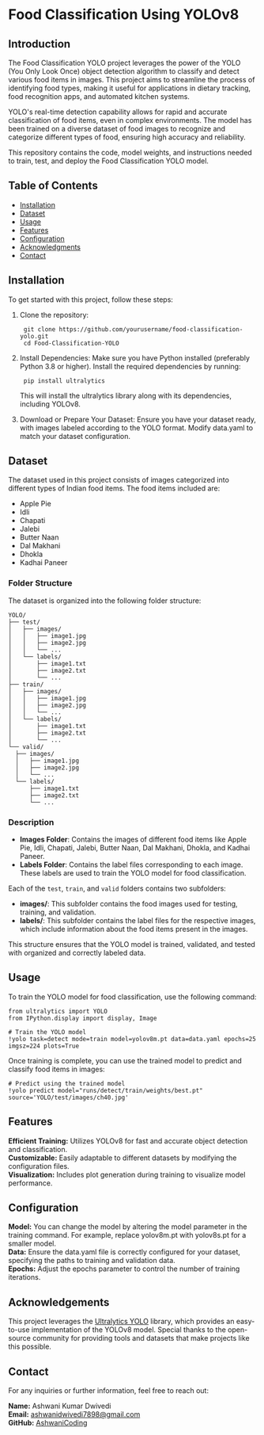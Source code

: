# Food Classification Using YOLOv8

## Introduction

The Food Classification YOLO project leverages the power of the YOLO (You Only Look Once) object detection algorithm to classify and detect various food items in images. This project aims to streamline the process of identifying food types, making it useful for applications in dietary tracking, food recognition apps, and automated kitchen systems.

YOLO's real-time detection capability allows for rapid and accurate classification of food items, even in complex environments. The model has been trained on a diverse dataset of food images to recognize and categorize different types of food, ensuring high accuracy and reliability.

This repository contains the code, model weights, and instructions needed to train, test, and deploy the Food Classification YOLO model.

## Table of Contents
- [Installation](#installation)
- [Dataset](#dataset)
- [Usage](#usage)
- [Features](#features)
- [Configuration](#configuration)
- [Acknowledgments](#acknowledgments)
- [Contact](#contact)

## Installation

To get started with this project, follow these steps:

1. Clone the repository:

        git clone https://github.com/yourusername/food-classification-yolo.git
        cd Food-Classification-YOLO


2. Install Dependencies:
   Make sure you have Python installed (preferably Python 3.8 or higher). Install the required dependencies by running:

        pip install ultralytics

    This will install the ultralytics library along with its dependencies, including YOLOv8.

3. Download or Prepare Your Dataset:
   Ensure you have your dataset ready, with images labeled according to the YOLO format. Modify data.yaml to match your dataset configuration.

## Dataset

 The dataset used in this project consists of images categorized into different types of Indian food items. The food items included are:

 - Apple Pie
 - Idli
 - Chapati
 - Jalebi
 - Butter Naan
 - Dal Makhani
 - Dhokla
 - Kadhai Paneer

 ### Folder Structure

  The dataset is organized into the following folder structure:
  ```
YOLO/
├── test/
│   ├── images/
│   │   ├── image1.jpg
│   │   ├── image2.jpg
│   │   └── ...
│   └── labels/
│       ├── image1.txt
│       ├── image2.txt
│       └── ...
├── train/
│   ├── images/
│   │   ├── image1.jpg
│   │   ├── image2.jpg
│   │   └── ...
│   └── labels/
│       ├── image1.txt
│       ├── image2.txt
│       └── ...
└── valid/
    ├── images/
    │   ├── image1.jpg
    │   ├── image2.jpg
    │   └── ...
    └── labels/
        ├── image1.txt
        ├── image2.txt
        └── ...
```

 ### Description

  - **Images Folder**: Contains the images of different food items like Apple Pie, Idli, Chapati, Jalebi, Butter Naan, Dal Makhani, Dhokla, and Kadhai Paneer.
  - **Labels Folder**: Contains the label files corresponding to each image. These labels are used to train the YOLO model for food classification.

  Each of the `test`, `train`, and `valid` folders contains two subfolders:

  - **images/**: This subfolder contains the food images used for testing, training, and validation.
  - **labels/**: This subfolder contains the label files for the respective images, which include information about the food items present in the images.

  This structure ensures that the YOLO model is trained, validated, and tested with organized and correctly labeled data.
  
        

## Usage

  To train the YOLO model for food classification, use the following command:

    from ultralytics import YOLO
    from IPython.display import display, Image

    # Train the YOLO model
    !yolo task=detect mode=train model=yolov8m.pt data=data.yaml epochs=25 imgsz=224 plots=True


  Once training is complete, you can use the trained model to predict and classify food items in images:

    # Predict using the trained model
    !yolo predict model="runs/detect/train/weights/best.pt" source='YOLO/test/images/ch40.jpg'


## Features

  **Efficient Training:** Utilizes YOLOv8 for fast and accurate object detection and classification.  
  **Customizable:** Easily adaptable to different datasets by modifying the configuration files.  
  **Visualization:** Includes plot generation during training to visualize model performance.  

## Configuration

  **Model:** You can change the model by altering the model parameter in the training command. For example, replace yolov8m.pt with yolov8s.pt for a smaller model.  
  **Data:** Ensure the data.yaml file is correctly configured for your dataset, specifying the paths to training and validation data.  
  **Epochs:** Adjust the epochs parameter to control the number of training iterations.  

## Acknowledgements

  This project leverages the [Ultralytics YOLO](https://ultralytics.com/) library, which provides an easy-to-use implementation of the YOLOv8 model. Special thanks to the open-source    community for providing tools and datasets that make projects like this possible.

## Contact

For any inquiries or further information, feel free to reach out:

**Name:** Ashwani Kumar Dwivedi  
**Email:** ashwanidwivedi7898@gmail.com  
**GitHub:** [AshwaniCoding](https://github.com/AshwaniCoding)  
